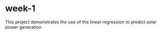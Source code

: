 # week-1
This project demonstrates the use of the linear regression to predict solar power generation 
